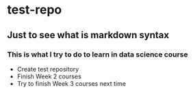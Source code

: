 # test-repo
## Just to see what is markdown syntax
### This is what I try to do to learn in data science course
* Create test repository
* Finish Week 2 courses
* Try to finish Week 3 courses next time
